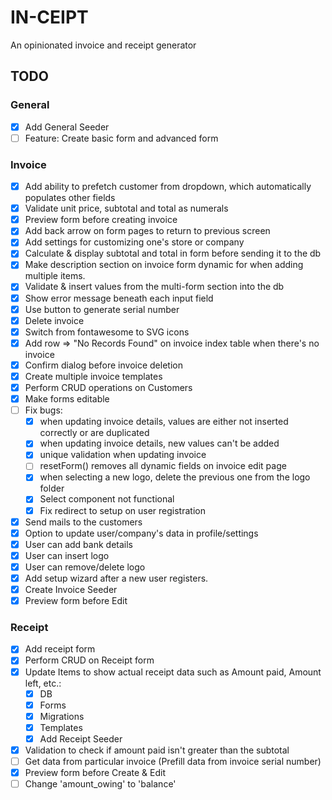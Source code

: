 # IN-CEIPT

An opinionated invoice and receipt generator

## TODO

### General

-   [x] Add General Seeder
-   [ ] Feature: Create basic form and advanced form

### Invoice

- [x] Add ability to prefetch customer from dropdown, which automatically populates other fields
- [x] Validate unit price, subtotal and total as numerals
- [x] Preview form before creating invoice
- [x] Add back arrow on form pages to return to previous screen
- [x] Add settings for customizing one's store or company
- [x] Calculate & display subtotal and total in form before sending it to the db
- [x] Make description section on invoice form dynamic for when adding multiple items.
- [x] Validate & insert values from the multi-form section into the db
- [x] Show error message beneath each input field
- [x] Use button to generate serial number
- [x] Delete invoice
- [x] Switch from fontawesome to SVG icons
- [x] Add row => "No Records Found" on invoice index table when there's no invoice
- [x] Confirm dialog before invoice deletion
- [x] Create multiple invoice templates
- [x] Perform CRUD operations on Customers
- [x] Make forms editable
- [ ] Fix bugs:
    -   [x] when updating invoice details, values are either not inserted correctly or are duplicated
    -   [x] when updating invoice details, new values can't be added
    -   [x] unique validation when updating invoice
    -   [ ] resetForm() removes all dynamic fields on invoice edit page
    -   [x] when selecting a new logo, delete the previous one from the logo folder
    -   [x] Select component not functional
    -   [x] Fix redirect to setup on user registration
- [x] Send mails to the customers
- [x] Option to update user/company's data in profile/settings
- [x] User can add bank details
- [x] User can insert logo
- [x] User can remove/delete logo
- [x] Add setup wizard after a new user registers.
- [x] Create Invoice Seeder
- [x] Preview form before Edit

### Receipt

- [x] Add receipt form
- [x] Perform CRUD on Receipt form
- [x] Update Items to show actual receipt data such as Amount paid, Amount left, etc.:
    -   [x] DB
    -   [x] Forms
    -   [x] Migrations
    -   [x] Templates
    -   [x] Add Receipt Seeder
- [x] Validation to check if amount paid isn't greater than the subtotal
- [ ] Get data from particular invoice (Prefill data from invoice serial number)
- [x] Preview form before Create & Edit
- [ ] Change 'amount_owing' to 'balance'